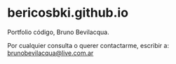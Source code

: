 # bericosbki.github.io
Portfolio código, Bruno Bevilacqua.

Por cualquier consulta o querer contactarme, escribir a: 
brunobevilacqua@live.com.ar
